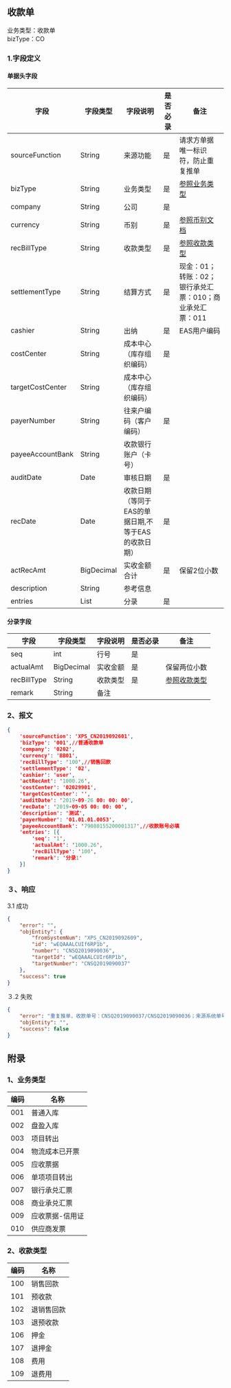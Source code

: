 ## 收款单

业务类型：收款单<br>
bizType：CO<br>

### 1.字段定义
#### 单据头字段

| 字段 | 字段类型 | 字段说明 | 是否必录 | 备注 |
| ------ | ------ | ------ | ------ | ------ |
| sourceFunction | String | 来源功能 | 是 | 请求方单据唯一标识符，防止重复推单 |
| bizType | String | 业务类型 | 是 | [参照业务类型](#bizType) |
| company | String | 公司 | 是 |  |
| currency | String | 币别 | 是 | [参照币别文档](https://github.com/cthd2000/eas_proxy/blob/master/model/基础资料/币别.md) |
| recBillType | String | 收款类型 | 是 | [参照收款类型](#recBillType) |
| settlementType | String | 结算方式 | 是 | 现金：01；转账：02；银行承兑汇票：010；商业承兑汇票：011 |
| cashier | String | 出纳 | 是 | EAS用户编码 |
| costCenter | String | 成本中心（库存组织编码） | 是 |  |
| targetCostCenter | String | 成本中心（库存组织编码） |  |  |
| payerNumber | String | 往来户编码（客户编码） | 是 |  |
| payeeAccountBank | String | 收款银行账户（卡号） |  |  |
| auditDate | Date | 审核日期 | 是 |  |
| recDate | Date | 收款日期（等同于EAS的单据日期,不等于EAS的收款日期） | 是 |  |
| actRecAmt | BigDecimal | 实收金额合计 | 是 | 保留2位小数 |
| description | String | 参考信息 |  |  |
| entries | List | 分录 | 是 |  |

#### 分录字段

| 字段 | 字段类型 | 字段说明 | 是否必录 | 备注 |
| ------ | ------ | ------ | ------ | ------ |
| seq | int | 行号 | 是 ||
| actualAmt | BigDecimal | 实收金额 | 是 |保留两位小数|
| recBillType | String | 收款类型 | 是 |[参照收款类型](#recBillType)|
| remark | String | 备注 |  ||

### 2、报文
```json
{
	'sourceFunction': 'XPS_CN2019092601',
	'bizType': '001',//普通收款单
	'company': '0202',
	'currency': 'BB01',
	'recBillType': '100',//销售回款
	'settlementType': '02',
	'cashier': 'user',
	'actRecAmt': '1000.26',
	'costCenter': '02029901',
	'targetCostCenter': '',
	'auditDate': '2019-09-26 00: 00: 00',
	'recDate': '2019-09-05 00: 00: 00',
	'description': '测试',
	'payerNumber': '01.01.01.0053',
	'payeeAccountBank': '79080155200001317',//收款账号必填
	'entries': [{
		'seq': '1',
		'actualAmt': '1000.26',
		'recBillType': '100',
		'remark': '分录1'
	}]
}
```

### ３、响应
3.1 成功
```json
{
	"error": "",
	"objEntity": {
		"fromSystemNum": "XPS_CN2019092609",
		"id": "wEQAAALCUIf6RP1b",
		"number": "CNSQ2019090036",
		"targetId": "wEQAAALCUIr6RP1b",
		"targetNumber": "CNSQ2019090037"
	},
	"success": true
}
```

３.2 失败
```json
{
	"error": "重复推单，收款单号：CNSQ2019090037/CNSQ2019090036；来源系统单号：XPS_CN2019092609",
	"objEntity": "",
	"success": false
}
```


## 附录

### <span id="bizType">1、业务类型</span>

| 编码 | 名称 |
| ------ | ------ |
| 001 | 普通入库 |
| 002 | 盘盈入库 |
| 003 | 项目转出 |
| 004 | 物流成本已开票 |
| 005 | 应收票据 |
| 006 | 单项项目转出 |
| 007 | 银行承兑汇票 |
| 008 | 商业承兑汇票 |
| 009 | 应收票据-信用证 |
| 010 | 供应商发票 |

### <span id="recBillType">2、收款类型</span>

| 编码 | 名称 |
| ------ | ------ |
| 100 | 销售回款 |
| 101 | 预收款 |
| 102 | 退销售回款 |
| 103 | 退预收款 |
| 106 | 押金 |
| 107 | 退押金 |
| 108 | 费用 |
| 109 | 退费用 |
